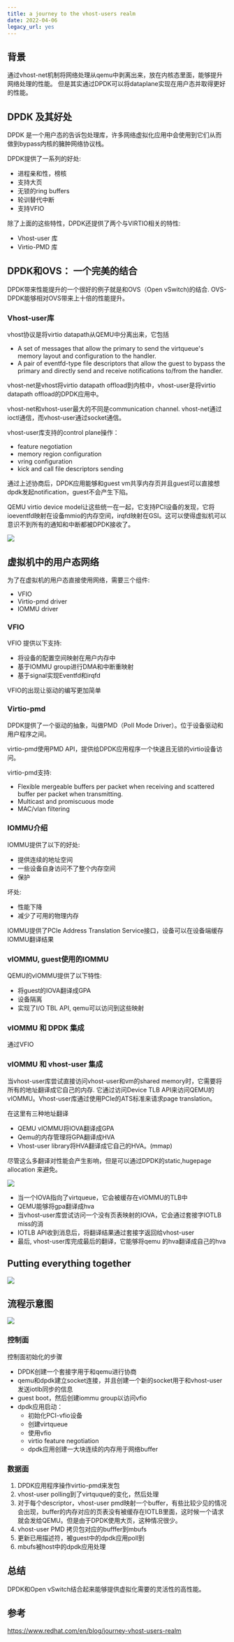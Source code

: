 ```yaml
---
title: a journey to the vhost-users realm
date: 2022-04-06
legacy_url: yes
---
```


## 背景

通过vhost-net机制将网络处理从qemu中剥离出来，放在内核态里面，能够提升网络处理的性能。
但是其实通过DPDK可以将dataplane实现在用户态并取得更好的性能。

## DPDK 及其好处

DPDK 是一个用户态的告诉包处理库，许多网络虚拟化应用中会使用到它们从而做到bypass内核的臃肿网络协议栈。

DPDK提供了一系列的好处: 

* 进程亲和性，榜核
* 支持大页
* 无锁的ring buffers
* 轮训替代中断
* 支持VFIO

除了上面的这些特性，DPDK还提供了两个与VIRTIO相关的特性:

* Vhost-user 库
* Virtio-PMD 库

## DPDK和OVS： 一个完美的结合

DPDK带来性能提升的一个很好的例子就是和OVS（Open vSwitch)的结合. OVS-DPDK能够相对OVS带来上十倍的性能提升。

### Vhost-user库

vhost协议是将virtio datapath从QEMU中分离出来，它包括

* A set of messages that allow the primary to send the virtqueue's memory layout and configuration to the handler.
* A pair of eventfd-type file descriptors that allow the guest to bypass the primary and directly send and receive notifications to/from the handler.

vhost-net是vhost将virtio datapath offload到内核中，vhost-user是将virtio datapath offload的DPDK应用中。

vhost-net和vhost-user最大的不同是communication channel. vhost-net通过ioctl通信，而vhost-user通过socket通信。

vhost-user库支持的control plane操作：

* feature negotiation
* memory region configuration
* vring configuration
* kick and call file descriptors sending

通过上述协商后，DPDK应用能够和guest vm共享内存页并且guest可以直接想dpdk发起notification，guest不会产生下陷。

QEMU virtio device model让这些统一在一起，它支持PCI设备的发现，它将ioeventfd映射在设备mmio的内存空间，irqfd映射在GSI。这可以使得虚拟机可以意识不到所有的通知和中断都被DPDK接收了。

![](../static/virtio-dpdk.png)

## 虚拟机中的用户态网络

为了在虚拟机的用户态直接使用网络，需要三个组件:

* VFIO
* Virtio-pmd driver
* IOMMU driver

### VFIO

VFIO 提供以下支持:

* 将设备的配置空间映射在用户内存中
* 基于IOMMU group进行DMA和中断重映射
* 基于signal实现Eventfd和irqfd

VFIO的出现让驱动的编写更加简单

### Virtio-pmd

DPDK提供了一个驱动的抽象，叫做PMD（Poll Mode Driver）。位于设备驱动和用户程序之间。

virtio-pmd使用PMD API，提供给DPDK应用程序一个快速且无锁的virtio设备访问。

virtio-pmd支持:

* Flexible mergeable buffers per packet when receiving and scattered buffer per packet when transmitting.
* Multicast and promiscuous mode
* MAC/vlan filtering

### IOMMU介绍

IOMMU提供了以下的好处:

* 提供连续的地址空间
* 一些设备自身访问不了整个内存空间
* 保护

坏处:

* 性能下降
* 减少了可用的物理内存

IOMMU提供了PCIe Address Translation Service接口，设备可以在设备端缓存IOMMU翻译结果

### vIOMMU, guest使用的IOMMU

QEMU的vIOMMU提供了以下特性:

* 将guest的IOVA翻译成GPA
* 设备隔离
* 实现了I/O TBL API, qemu可以访问到这些映射

### vIOMMU 和 DPDK 集成

通过VFIO

### vIOMMU 和 vhost-user 集成

当vhost-user库尝试直接访问vhost-user和vm的shared memory时，它需要将所有的地址翻译成它自己的内存. 它通过访问Device TLB API来访问QEMU的vIOMMU。Vhost-user库通过使用PCIe的ATS标准来请求page translation。

在这里有三种地址翻译

* QEMU vIOMMU将IOVA翻译成GPA
* Qemu的内存管理将GPA翻译成HVA
* Vhost-user library将HVA翻译成它自己的HVA。(mmap)

尽管这么多翻译对性能会产生影响，但是可以通过DPDK的static,hugepage allocation 来避免。

![](../static/vhost-user-iommu.png)

* 当一个IOVA指向了virtqueue，它会被缓存在vIOMMU的TLB中
* QEMU能够将gpa翻译成hva
* 当vhost-user库尝试访问一个没有页表映射的IOVA，它会通过套接字IOTLB miss的消
* IOTLB API收到消息后，将翻译结果通过套接字返回给vhost-user
* 最后, vhost-user库完成最后的翻译，它能够将qemu 的hva翻译成自己的hva

## Putting everything together

![](../static/putting_together_vhost_dpdk.jpeg)

## 流程示意图

![](../static/vhost_dpdk_example_flow.jpeg)

### 控制面

控制面初始化的步骤

* DPDK创建一个套接字用于和qemu进行协商
* qemu和dpdk建立socket连接，并且创建一个新的socket用于和vhost-user发送iotlb同步的信息
* guest boot，然后创建iommu group以访问vfio
* dpdk应用启动：
  * 初始化PCI-vfio设备
  * 创建virtqueue
  * 使用vfio
  * virtio feature negotiation
  * dpdk应用创建一大块连续的内存用于网络buffer

### 数据面

1. DPDK应用程序操作virtio-pmd来发包
2. vhost-user polling到了virtquque的变化，然后处理
3. 对于每个descriptor，vhost-user pmd映射一个buffer，有些比较少见的情况会出现，buffer的内存对应的页表没有被缓存在IOTLB里面，这时候一个请求就会发给QEMU。但是由于DPDK使用大页，这种情况很少。
4. vhost-user PMD 拷贝包对应的bufffer到mbufs
5. 更新已用描述符，被guest中的dpdk应用poll到
6. mbufs被host中的dpdk应用处理

## 总结

DPDK和Open vSwitch结合起来能够提供虚拟化需要的灵活性的高性能。

## 参考

https://www.redhat.com/en/blog/journey-vhost-users-realm


